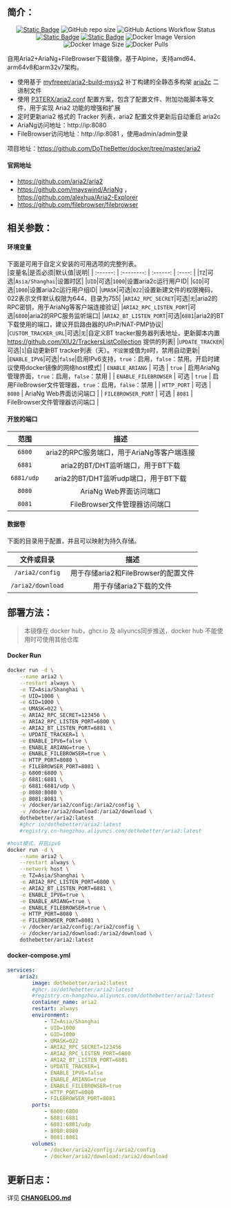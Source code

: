 ## 简介：

<p align="center">
<a target="_blank" href="https://github.com/DoTheBetter/docker/tree/master/aria2"><img alt="Static Badge" src="https://img.shields.io/badge/Github-DoTheBetter%2Fdocker-brightgreen"></a>
<img alt="GitHub repo size" src="https://img.shields.io/github/repo-size/DoTheBetter/docker?label=GitHub%20repo%20size">
<img alt="GitHub Actions Workflow Status" src="https://img.shields.io/github/actions/workflow/status/DoTheBetter/docker/DockerBuild_aria2.yml?label=GitHub%20Actions%20Workflow%20Status">
<br>
<a target="_blank" href="https://github.com/DoTheBetter/docker/pkgs/container/aria2"><img alt="Static Badge" src="https://img.shields.io/badge/ghcr.io-dothebetter%2Faria2-brightgreen"></a>
<a target="_blank" href="https://hub.docker.com/r/dothebetter/aria2"><img alt="Static Badge" src="https://img.shields.io/badge/docker.io-dothebetter%2Faria2-brightgreen"></a>
<img alt="Docker Image Version" src="https://img.shields.io/docker/v/dothebetter/aria2?label=Image%20Version">
<img alt="Docker Image Size" src="https://img.shields.io/docker/image-size/dothebetter/aria2?label=Image%20Size">
<img alt="Docker Pulls" src="https://img.shields.io/docker/pulls/dothebetter/aria2?label=Docker%20Pulls">
</p>
自用Aria2+AriaNg+FileBrowser下载镜像，基于Alpine，支持amd64、arm64v8和arm32v7架构。

+ 使用基于 [myfreeer/aria2-build-msys2](https://github.com/myfreeer/aria2-build-msys2) 补丁构建的全静态多构架 [aria2c](https://github.com/DoTheBetter/aria2_build) 二进制文件
+ 使用 [P3TERX/aria2.conf](https://github.com/P3TERX/aria2.conf) 配置方案，包含了配置文件、附加功能脚本等文件，用于实现 Aria2 功能的增强和扩展
+ 定时更新aria2 格式的 Tracker 列表，aria2 配置文件更新后自动重启 aria2c
+ AriaNg访问地址：http://ip:8080
+ FileBrowser访问地址：http://ip:8081 ，使用admin/admin登录

项目地址：https://github.com/DoTheBetter/docker/tree/master/aria2

#### 官网地址

- https://github.com/aria2/aria2
- https://github.com/mayswind/AriaNg ，https://github.com/alexhua/Aria2-Explorer
- https://github.com/filebrowser/filebrowser

## 相关参数：

#### 环境变量

下面是可用于自定义安装的可用选项的完整列表。  
|变量名|是否必须|默认值|说明|
| :------: | :--------: | :------: | :----: |
|`TZ`|可选|`Asia/Shanghai`|设置时区|
|`UID`|可选|`1000`|设置aria2c运行用户ID|
|`GID`|可选|`1000`|设置aria2c运行用户组ID|
|`UMASK`|可选|`022`|设置新建文件的权限掩码，022表示文件默认权限为644，目录为755|
|`ARIA2_RPC_SECRET`|可选|`无`|aria2的RPC密钥，用于AriaNg等客户端连接验证|
|`ARIA2_RPC_LISTEN_PORT`|可选|`6800`|aria2的RPC服务监听端口|
|`ARIA2_BT_LISTEN_PORT`|可选|`6881`|aria2的BT下载使用的端口，建议开启路由器的UPnP/NAT-PMP协议|
|`CUSTOM_TRACKER_URL`|可选|`无`|自定义BT tracker服务器列表地址，更新脚本内置 https://github.com/XIU2/TrackersListCollection 提供的列表|
|`UPDATE_TRACKER`|可选|`1`|自动更新BT tracker列表（天）。`不设置`或值为`0`时，禁用自动更新|
|`ENABLE_IPV6`|可选|`false`|启用IPv6支持，`true`：启用，`false`：禁用。开启时建议使用docker镜像的网络host模式|
|     `ENABLE_ARIANG`     |   可选   |     `true`      |       启用AriaNg管理界面，`true`：启用，`false`：禁用        |
|  `ENABLE_FILEBROWSER`   |   可选   |     `true`      |    启用FileBrowser文件管理器，`true`：启用，`false`：禁用    |
| `HTTP_PORT` |   可选   |     `8080`  |    AriaNg Web界面访问端口    |
| `FILEBROWSER_PORT` |   可选   |     `8081`  |    FileBrowser文件管理器访问端口    |

#### 开放的端口

|    范围    |                    描述                    |
| :--------: | :----------------------------------------: |
|   `6800`   | aria2的RPC服务端口，用于AriaNg等客户端连接 |
|   `6881`   |     aria2的BT/DHT监听端口，用于BT下载      |
| `6881/udp` |    aria2的BT/DHT监听udp端口，用于BT下载    |
|   `8080`   |           AriaNg Web界面访问端口           |
|   `8081`   |       FileBrowser文件管理器访问端口        |

#### 数据卷

下面的目录用于配置，并且可以映射为持久存储。

|    文件或目录     |                 描述                 |
| :---------------: | :----------------------------------: |
|  `/aria2/config`  | 用于存储aria2和FileBrowser的配置文件 |
| `/aria2/download` |       用于存储aria2下载的文件        |

## 部署方法：

> 本镜像在 docker hub，ghcr.io 及 aliyuncs同步推送，docker hub 不能使用时可使用其他仓库

#### Docker Run

```bash
docker run -d \
    --name aria2 \
    --restart always \
    -e TZ=Asia/Shanghai \
    -e UID=1000 \
    -e GID=1000 \
    -e UMASK=022 \
    -e ARIA2_RPC_SECRET=123456 \
    -e ARIA2_RPC_LISTEN_PORT=6800 \
    -e ARIA2_BT_LISTEN_PORT=6881 \
    -e UPDATE_TRACKER=1 \
    -e ENABLE_IPV6=false \
    -e ENABLE_ARIANG=true \
    -e ENABLE_FILEBROWSER=true \
    -e HTTP_PORT=8080 \
    -e FILEBROWSER_PORT=8081 \
    -p 6800:6800 \
    -p 6881:6881 \
    -p 6881:6881/udp \
    -p 8080:8080 \
    -p 8081:8081 \
    -v /docker/aria2/config:/aria2/config \
    -v /docker/aria2/download:/aria2/download \
    dothebetter/aria2:latest
    #ghcr.io/dothebetter/aria2:latest
    #registry.cn-hangzhou.aliyuncs.com/dothebetter/aria2:latest

#host模式，开启ipv6
docker run -d \
    --name aria2 \
    --restart always \
    --network host \
    -e TZ=Asia/Shanghai \
    -e ARIA2_RPC_LISTEN_PORT=6800 \
    -e ARIA2_BT_LISTEN_PORT=6881 \
    -e ENABLE_IPV6=true \
    -e ENABLE_ARIANG=true \
    -e ENABLE_FILEBROWSER=true \
    -e HTTP_PORT=8080 \
    -e FILEBROWSER_PORT=8081 \
    -v /docker/aria2/config:/aria2/config \
    -v /docker/aria2/download:/aria2/download \
    dothebetter/aria2:latest
```

#### docker-compose.yml

```yaml
services:
    aria2:
        image: dothebetter/aria2:latest
        #ghcr.io/dothebetter/aria2:latest
        #registry.cn-hangzhou.aliyuncs.com/dothebetter/aria2:latest
        container_name: aria2
        restart: always
        environment:
            - TZ=Asia/Shanghai
            - UID=1000
            - GID=1000
            - UMASK=022
            - ARIA2_RPC_SECRET=123456
            - ARIA2_RPC_LISTEN_PORT=6800
            - ARIA2_BT_LISTEN_PORT=6881
            - UPDATE_TRACKER=1
            - ENABLE_IPV6=false
            - ENABLE_ARIANG=true
            - ENABLE_FILEBROWSER=true
            - HTTP_PORT=8080
            - FILEBROWSER_PORT=8081
        ports:
            - 6800:6800
            - 6881:6881
            - 6881:6881/udp
            - 8080:8080
            - 8081:8081
        volumes:
            - /docker/aria2/config:/aria2/config
            - /docker/aria2/download:/aria2/download
```

## 更新日志：

详见 **[CHANGELOG.md](./CHANGELOG.md)**
